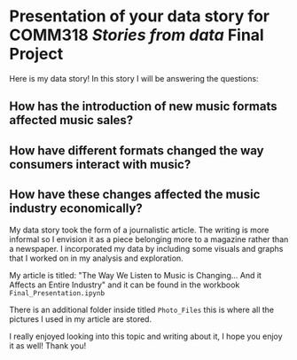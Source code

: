 # Presentation of your data story for COMM318 _Stories from data_ Final Project

Here is my data story! In this story I will be answering the questions:

## How has the introduction of new music formats affected music sales? 

## How have different formats changed the way consumers interact with music?

## How have these changes affected the music industry economically? 

My data story took the form of a journalistic article. The writing is more informal so I envision it as a piece belonging more to a magazine rather than a newspaper. I incorporated my data by including some visuals and graphs that I worked on in my analysis and exploration. 

My article is titled: "The Way We Listen to Music is Changing... And it Affects an Entire Industry" and it can be found in the workbook `Final_Presentation.ipynb`

There is an additional folder inside titled `Photo_Files` this is where all the pictures I used in my article are stored. 

I really enjoyed looking into this topic and writing about it, I hope you enjoy it as well! Thank you! 